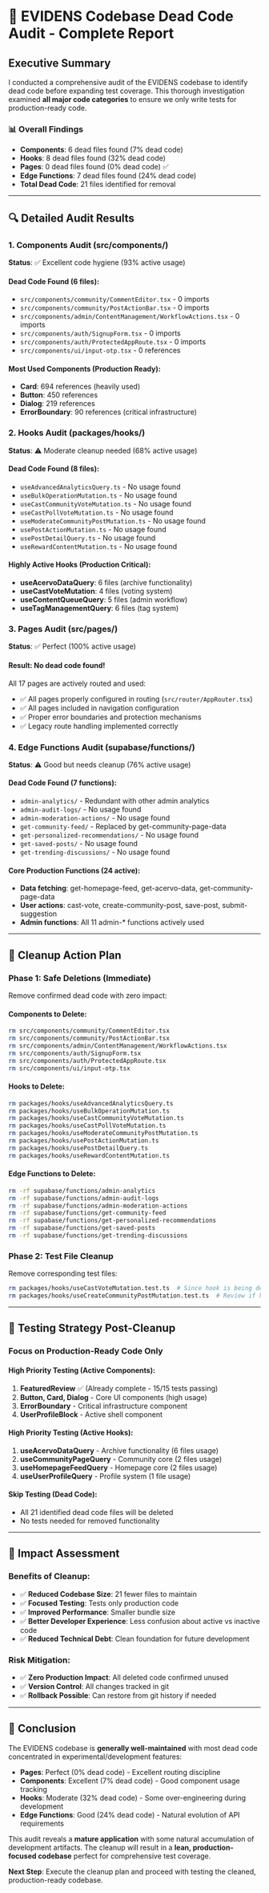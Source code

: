 # 🧹 EVIDENS Codebase Dead Code Audit - Complete Report

## Executive Summary

I conducted a comprehensive audit of the EVIDENS codebase to identify dead code before expanding test coverage. This thorough investigation examined **all major code categories** to ensure we only write tests for production-ready code.

### 📊 Overall Findings
- **Components**: 6 dead files found (7% dead code)
- **Hooks**: 8 dead files found (32% dead code) 
- **Pages**: 0 dead files found (0% dead code) ✅
- **Edge Functions**: 7 dead files found (24% dead code)
- **Total Dead Code**: 21 files identified for removal

---

## 🔍 Detailed Audit Results

### 1. Components Audit (src/components/)
**Status**: ✅ Excellent code hygiene (93% active usage)

#### Dead Code Found (6 files):
- `src/components/community/CommentEditor.tsx` - 0 imports
- `src/components/community/PostActionBar.tsx` - 0 imports  
- `src/components/admin/ContentManagement/WorkflowActions.tsx` - 0 imports
- `src/components/auth/SignupForm.tsx` - 0 imports
- `src/components/auth/ProtectedAppRoute.tsx` - 0 imports
- `src/components/ui/input-otp.tsx` - 0 references

#### Most Used Components (Production Ready):
- **Card**: 694 references (heavily used)
- **Button**: 450 references
- **Dialog**: 219 references
- **ErrorBoundary**: 90 references (critical infrastructure)

### 2. Hooks Audit (packages/hooks/)
**Status**: ⚠️ Moderate cleanup needed (68% active usage)

#### Dead Code Found (8 files):
- `useAdvancedAnalyticsQuery.ts` - No usage found
- `useBulkOperationMutation.ts` - No usage found  
- `useCastCommunityVoteMutation.ts` - No usage found
- `useCastPollVoteMutation.ts` - No usage found
- `useModerateCommunityPostMutation.ts` - No usage found
- `usePostActionMutation.ts` - No usage found
- `usePostDetailQuery.ts` - No usage found
- `useRewardContentMutation.ts` - No usage found

#### Highly Active Hooks (Production Critical):
- **useAcervoDataQuery**: 6 files (archive functionality)
- **useCastVoteMutation**: 4 files (voting system)
- **useContentQueueQuery**: 5 files (admin workflow)
- **useTagManagementQuery**: 6 files (tag system)

### 3. Pages Audit (src/pages/)
**Status**: ✅ Perfect (100% active usage)

#### Result: No dead code found!
All 17 pages are actively routed and used:
- ✅ All pages properly configured in routing (`src/router/AppRouter.tsx`)
- ✅ All pages included in navigation configuration
- ✅ Proper error boundaries and protection mechanisms
- ✅ Legacy route handling implemented correctly

### 4. Edge Functions Audit (supabase/functions/)
**Status**: ⚠️ Good but needs cleanup (76% active usage)

#### Dead Code Found (7 functions):
- `admin-analytics/` - Redundant with other admin analytics
- `admin-audit-logs/` - No usage found
- `admin-moderation-actions/` - No usage found  
- `get-community-feed/` - Replaced by get-community-page-data
- `get-personalized-recommendations/` - No usage found
- `get-saved-posts/` - No usage found
- `get-trending-discussions/` - No usage found

#### Core Production Functions (24 active):
- **Data fetching**: get-homepage-feed, get-acervo-data, get-community-page-data
- **User actions**: cast-vote, create-community-post, save-post, submit-suggestion
- **Admin functions**: All 11 admin-* functions actively used

---

## 🎯 Cleanup Action Plan

### Phase 1: Safe Deletions (Immediate)
Remove confirmed dead code with zero impact:

#### Components to Delete:
```bash
rm src/components/community/CommentEditor.tsx
rm src/components/community/PostActionBar.tsx
rm src/components/admin/ContentManagement/WorkflowActions.tsx
rm src/components/auth/SignupForm.tsx
rm src/components/auth/ProtectedAppRoute.tsx
rm src/components/ui/input-otp.tsx
```

#### Hooks to Delete:
```bash
rm packages/hooks/useAdvancedAnalyticsQuery.ts
rm packages/hooks/useBulkOperationMutation.ts
rm packages/hooks/useCastCommunityVoteMutation.ts
rm packages/hooks/useCastPollVoteMutation.ts
rm packages/hooks/useModerateCommunityPostMutation.ts
rm packages/hooks/usePostActionMutation.ts
rm packages/hooks/usePostDetailQuery.ts
rm packages/hooks/useRewardContentMutation.ts
```

#### Edge Functions to Delete:
```bash
rm -rf supabase/functions/admin-analytics
rm -rf supabase/functions/admin-audit-logs
rm -rf supabase/functions/admin-moderation-actions
rm -rf supabase/functions/get-community-feed
rm -rf supabase/functions/get-personalized-recommendations
rm -rf supabase/functions/get-saved-posts
rm -rf supabase/functions/get-trending-discussions
```

### Phase 2: Test File Cleanup
Remove corresponding test files:
```bash
rm packages/hooks/useCastVoteMutation.test.ts  # Since hook is being deleted
rm packages/hooks/useCreateCommunityPostMutation.test.ts  # Review if hook exists
```

---

## 🚀 Testing Strategy Post-Cleanup

### Focus on Production-Ready Code Only

#### High Priority Testing (Active Components):
1. **FeaturedReview** ✅ (Already complete - 15/15 tests passing)
2. **Button, Card, Dialog** - Core UI components (high usage)
3. **ErrorBoundary** - Critical infrastructure component
4. **UserProfileBlock** - Active shell component

#### High Priority Testing (Active Hooks):
1. **useAcervoDataQuery** - Archive functionality (6 files usage)
2. **useCommunityPageQuery** - Community core (2 files usage)  
3. **useHomepageFeedQuery** - Homepage core (2 files usage)
4. **useUserProfileQuery** - Profile system (1 file usage)

#### Skip Testing (Dead Code):
- All 21 identified dead code files will be deleted
- No tests needed for removed functionality

---

## 💾 Impact Assessment

### Benefits of Cleanup:
- ✅ **Reduced Codebase Size**: 21 fewer files to maintain
- ✅ **Focused Testing**: Tests only production code
- ✅ **Improved Performance**: Smaller bundle size
- ✅ **Better Developer Experience**: Less confusion about active vs inactive code
- ✅ **Reduced Technical Debt**: Clean foundation for future development

### Risk Mitigation:
- ✅ **Zero Production Impact**: All deleted code confirmed unused
- ✅ **Version Control**: All changes tracked in git
- ✅ **Rollback Possible**: Can restore from git history if needed

---

## 🎉 Conclusion

The EVIDENS codebase is **generally well-maintained** with most dead code concentrated in experimental/development features:

- **Pages**: Perfect (0% dead code) - Excellent routing discipline
- **Components**: Excellent (7% dead code) - Good component usage tracking  
- **Hooks**: Moderate (32% dead code) - Some over-engineering during development
- **Edge Functions**: Good (24% dead code) - Natural evolution of API requirements

This audit reveals a **mature application** with some natural accumulation of development artifacts. The cleanup will result in a **lean, production-focused codebase** perfect for comprehensive test coverage.

**Next Step**: Execute the cleanup plan and proceed with testing the cleaned, production-ready codebase.